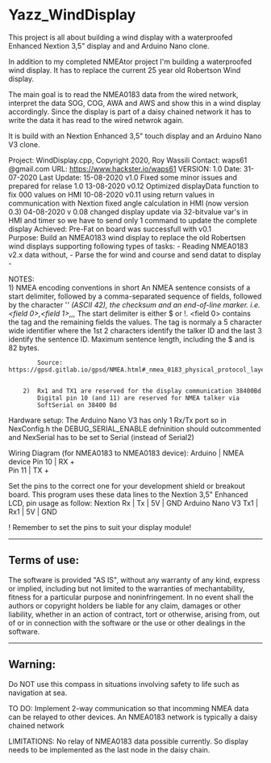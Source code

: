 # Yazz_WindDisplay
This project is all about building a wind display with a waterproofed Enhanced Nextion 3,5" display and and Arduino Nano clone.

In addition to my completed NMEAtor project I'm building a waterproofed wind display. It has to replace the current 25 year old Robertson Wind display.

The main goal is to read the NMEA0183 data from the wired network, interpret the data SOG, COG, AWA and AWS and show this in a wind display accordingly. Since the display is part of a daisy chained network it has to write the data it has read to the wired netwrok again.

It is build with an Nextion Enhanced 3,5" touch display and an Arduino Nano V3 clone.

Project:  WindDisplay.cpp, Copyright 2020, Roy Wassili
  Contact:  waps61 @gmail.com
  URL:      https://www.hackster.io/waps61
  VERSION:  1.0
  Date:     31-07-2020
  Last
  Update:   15-08-2020 v1.0
            Fixed some minor issues and prepared for relase 1.0
            13-08-2020 v0.12
            Optimized displayData function to fix 000 values on HMI
            10-08-2020 v0.11
            using return values in communication with Nextion
            fixed angle calculation in HMI (now version 0.3)
            04-08-2020 v 0.08
            changed display update via 32-bitvalue var's in HMI and timer
            so we have to send only 1 command to update the complete display
  Achieved: Pre-Fat on board was successfull with v0.1          
  Purpose:  Build an NMEA0183 wind display to replace the old Robertsen wind displays
            supporting following types of tasks:
            - Reading NMEA0183 v2.x data without,
            - Parse the for wind and course and send datat to display
            - 
  
  NOTES:    
        1)  NMEA encoding conventions in short
            An NMEA sentence consists of a start delimiter, followed by a comma-separated sequence
            of fields, followed by the character '*' (ASCII 42), the checksum and an end-of-line marker.
            i.e. <start delimiter><field 0>,<field 1>,,,<field n>*<checksum><end-of-linemarker>
            The start delimiter is either $ or !. <field 0> contains the tag and the remaining fields
            the values. The tag is normaly a 5 character wide identifier where the 1st 2 characters
            identify the talker ID and the last 3 identify the sentence ID.
            Maximum sentence length, including the $ and <CR><LF> is 82 bytes.

            Source: https://gpsd.gitlab.io/gpsd/NMEA.html#_nmea_0183_physical_protocol_layer


        2)  Rx1 and TX1 are reserved for the display communication 38400Bd
            Digital pin 10 (and 11) are reserved for NMEA talker via
            SoftSerial on 38400 Bd
  
  Hardware setup:
  The Arduino Nano V3 has only 1 Rx/Tx port so in NexConfig.h the DEBUG_SERIAL_ENABLE 
  defninition should outcommented and NexSerial has to be set to Serial (instead of Serial2)
  
  Wiring Diagram (for NMEA0183 to NMEA0183 device):
  Arduino   | NMEA device
     Pin 10 |  RX +   
     Pin 11 |  TX + 
  
  Set the pins to the correct one for your development shield or breakout board.
  This program uses these data lines to the Nextion 3,5" Enhanced LCD,
  pin usage as follow:
  Nextion           Rx  | Tx  | 5V  | GND
  Arduino Nano V3   Tx1 | Rx1 | 5V  | GND

  ! Remember to set the pins to suit your display module!


  ---------------
  Terms of use:
  ---------------
  The software is provided "AS IS", without any warranty of any kind, express or implied,
  including but not limited to the warranties of mechantability, fitness for a particular
  purpose and noninfringement. In no event shall the authors or copyright holders be liable
  for any claim, damages or other liability, whether in an action of contract, tort or
  otherwise, arising from, out of or in connection with the software or the use or other
  dealings in the software.

  -----------
  Warning:
  -----------
  Do NOT use this compass in situations involving safety to life
  such as navigation at sea.  
        
  TO DO:    Implement 2-way communication so that incomming NMEA data can be relayed
            to other devices. An NMEA0183 network is typically a daisy chained network

  LIMITATIONS: 
            No relay of NMEA0183 data possible currently. So display needs to be
            implemented as the last node in the daisy chain.
 
  
